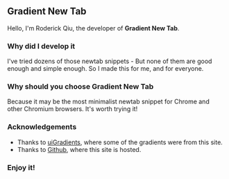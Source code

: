 ## Gradient New Tab
Hello, I'm Roderick Qiu, the developer of **Gradient New Tab**.
### Why did I develop it
I've tried dozens of those newtab snippets - But none of them are good enough and simple enough.
So I made this for me, and for everyone.
### Why should you choose Gradient New Tab
Because it may be the most minimalist newtab snippet for Chrome and other Chromium browsers.
It's worth trying it!
### Acknowledgements
- Thanks to [uiGradients](https://uigradients.com), where some of the gradients were from this site.
- Thanks to [Github](https://github.com), where this site is hosted.
### Enjoy it!

